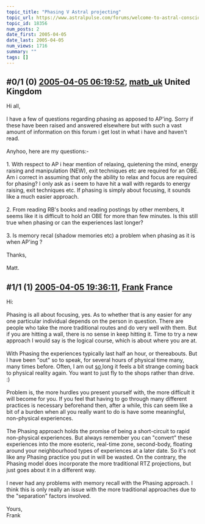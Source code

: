 ```yaml
---
topic_title: "Phasing V Astral projecting"
topic_url: https://www.astralpulse.com/forums/welcome-to-astral-consciousness!/phasing-v-astral-projecting
topic_id: 18356
num_posts: 2
date_first: 2005-04-05
date_last: 2005-04-05
num_views: 1716
summary: ""
tags: []
---
```


## \#0/1 (0) [2005-04-05 06:19:52](https://www.astralpulse.com/forums/index.php?msg=159055), [matb_uk](https://www.astralpulse.com/forums/profile/?u=4333) United Kingdom ##
<section>
Hi all,
<br>
<br>
I have a few of questions regarding phasing as apposed to AP'ing. Sorry if these have been raised and answered elsewhere but with such a vast amount of information on this forum i get lost in what i have and haven't read.
<br>
<br>
Anyhoo, here are my questions:-
<br>
<br>
1. With respect to AP i hear mention of relaxing, quietening the mind, energy raising and manipulation (NEW), exit techniques etc are required for an OBE. Am i correct in assuming that only the ability to relax and focus are required for phasing? I only ask as i seem to have hit a wall with regards to energy raising, exit techniques etc. If phasing is simply about focusing, it sounds like a much easier approach.
<br>
<br>
2. From reading RB's books and reading postings by other members, it seems like it is difficult to hold an OBE for more than few minutes. Is this still true when phasing or can the experiences last longer?
<br>
<br>
3. Is memory recal (shadow memories etc) a problem when phasing as it is when AP'ing ?
<br>
<br>
Thanks,
<br>
<br>
Matt.
</section>

## \#1/1 (1) [2005-04-05 19:36:11](https://www.astralpulse.com/forums/index.php?msg=159139), [Frank](https://www.astralpulse.com/forums/profile/?u=359) France ##
<section>
Hi:
<br>
<br>
Phasing is all about focusing, yes. As to whether that is any easier for any one particular individual depends on the person in question. There are people who take the more traditional routes and do very well with them. But if you are hitting a wall, there is no sense in keep hitting it. Time to try a new approach I would say is the logical course, which is about where you are at.
<br>
<br>
With Phasing the experiences typically last half an hour, or thereabouts. But I have been "out" so to speak, for several hours of physical time many, many times before. Often, I am out
<u>
 so
</u>
long it feels a bit strange coming back to physical reality again. You want to just fly to the shops rather than drive. :)
<br>
<br>
Problem is, the more hurdles you present yourself with, the more difficult it will become for you. If you feel that having to go through many different practices is necessary beforehand then, after a while, this can seem like a bit of a burden when all you really want to do is have some meaningful, non-physical experiences.
<br>
<br>
The Phasing approach holds the promise of being a short-circuit to rapid non-physical experiences. But always remember you can "convert" these experiences into the more esoteric, real-time zone, second-body, floating around your neighbourhood types of experiences at a later date. So it's not like any Phasing practice you put in will be wasted. On the contrary, the Phasing model does incorporate the more traditional RTZ projections, but just goes about it in a different way.
<br>
<br>
I never had any problems with memory recall with the Phasing approach. I think this is only really an issue with the more traditional approaches due to the "separation" factors involved.
<br>
<br>
Yours,
<br>
Frank
</section>